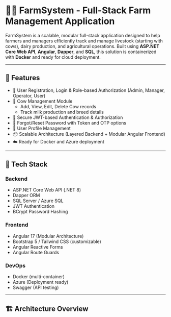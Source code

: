 # 🐄🌾 FarmSystem - Full-Stack Farm Management Application

FarmSystem is a scalable, modular full-stack application designed to help farmers and managers efficiently track and manage livestock (starting with cows), dairy production, and agricultural operations. Built using **ASP.NET Core Web API**, **Angular**, **Dapper**, and **SQL**, this solution is containerized with **Docker** and ready for cloud deployment.

---

## 🚀 Features

- 👤 User Registration, Login & Role-based Authorization (Admin, Manager, Operator, User)
- 🐄 Cow Management Module
  - Add, View, Edit, Delete Cow records
  - Track milk production and breed details
- 🔐 Secure JWT-based Authentication & Authorization
- 🔁 Forgot/Reset Password with Token and OTP options
- 📄 User Profile Management
- 📦 Scalable Architecture (Layered Backend + Modular Angular Frontend)
- ☁️ Ready for Docker and Azure deployment

---

## 🧱 Tech Stack

### Backend
- ASP.NET Core Web API (.NET 8)
- Dapper ORM
- SQL Server / Azure SQL
- JWT Authentication
- BCrypt Password Hashing

### Frontend
- Angular 17 (Modular Architecture)
- Bootstrap 5 / Tailwind CSS (customizable)
- Angular Reactive Forms
- Angular Route Guards

### DevOps
- Docker (multi-container)
- Azure (Deployment ready)
- Swagger (API testing)

---

## 🏗️ Architecture Overview

